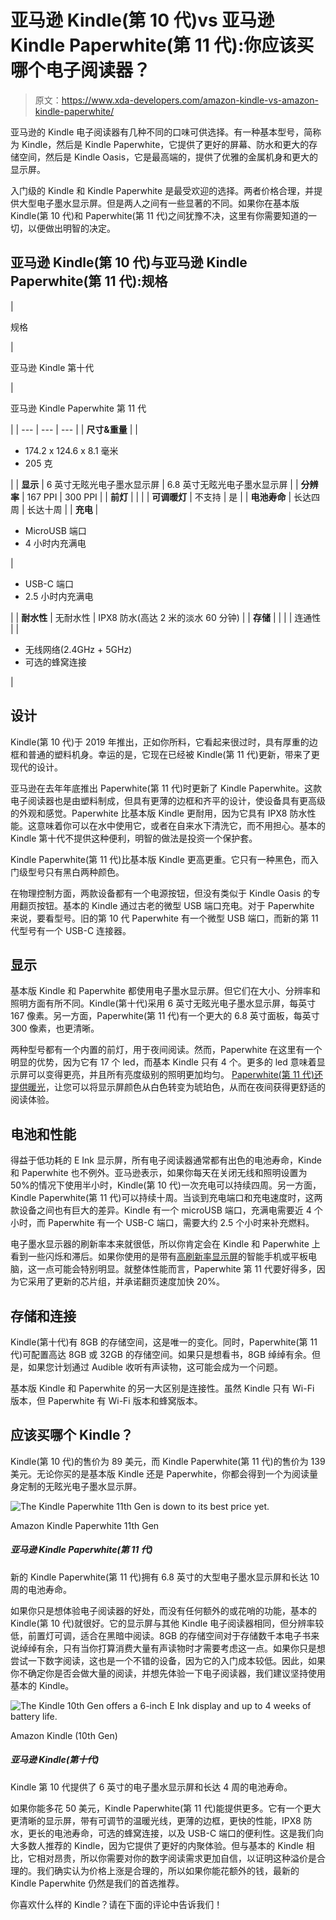 # 亚马逊 Kindle(第 10 代)vs 亚马逊 Kindle Paperwhite(第 11 代):你应该买哪个电子阅读器？

> 原文：<https://www.xda-developers.com/amazon-kindle-vs-amazon-kindle-paperwhite/>

亚马逊的 Kindle 电子阅读器有几种不同的口味可供选择。有一种基本型号，简称为 Kindle，然后是 Kindle Paperwhite，它提供了更好的屏幕、防水和更大的存储空间，然后是 Kindle Oasis，它是最高端的，提供了优雅的金属机身和更大的显示屏。

入门级的 Kindle 和 Kindle Paperwhite 是最受欢迎的选择。两者价格合理，并提供大型电子墨水显示屏。但是两人之间有一些显著的不同。如果你在基本版 Kindle(第 10 代)和 Paperwhite(第 11 代)之间犹豫不决，这里有你需要知道的一切，以便做出明智的决定。

## 亚马逊 Kindle(第 10 代)与亚马逊 Kindle Paperwhite(第 11 代):规格

| 

规格

 | 

亚马逊 Kindle 第十代

 | 

亚马逊 Kindle Paperwhite 第 11 代

 |
| --- | --- | --- |
| **尺寸&重量** |  | 

*   174.2 x 124.6 x 8.1 毫米
*   205 克

 |
| **显示** | 6 英寸无眩光电子墨水显示屏 | 6.8 英寸无眩光电子墨水显示屏 |
| **分辨率** | 167 PPI | 300 PPI |
| **前灯** |  |  |
| **可调暖灯** | 不支持 | 是 |
| **电池寿命** | 长达四周 | 长达十周 |
| **充电** | 

*   MicroUSB 端口
*   4 小时内充满电

 | 

*   USB-C 端口
*   2.5 小时内充满电

 |
| **耐水性** | 无耐水性 | IPX8 防水(高达 2 米的淡水 60 分钟) |
| **存储** |  |  |
| 连通性 |  | 

*   无线网络(2.4GHz + 5GHz)
*   可选的蜂窝连接

 |

## 设计

Kindle(第 10 代)于 2019 年推出，正如你所料，它看起来很过时，具有厚重的边框和普通的塑料机身。幸运的是，它现在已经被 Kindle(第 11 代)更新，带来了更现代的设计。

亚马逊在去年年底推出 Paperwhite(第 11 代)时更新了 Kindle Paperwhite。这款电子阅读器也是由塑料制成，但具有更薄的边框和齐平的设计，使设备具有更高级的外观和感觉。Paperwhite 比基本版 Kindle 更耐用，因为它具有 IPX8 防水性能。这意味着你可以在水中使用它，或者在自来水下清洗它，而不用担心。基本的 Kindle 第十代不提供这种便利，明智的做法是投资一个保护套。

Kindle Paperwhite(第 11 代)比基本版 Kindle 更高更重。它只有一种黑色，而入门级型号只有黑白两种颜色。

在物理控制方面，两款设备都有一个电源按钮，但没有类似于 Kindle Oasis 的专用翻页按钮。基本的 Kindle 通过古老的微型 USB 端口充电。对于 Paperwhite 来说，要看型号。旧的第 10 代 Paperwhite 有一个微型 USB 端口，而新的第 11 代型号有一个 USB-C 连接器。

## 显示

基本版 Kindle 和 Paperwhite 都使用电子墨水显示屏。但它们在大小、分辨率和照明方面有所不同。Kindle(第十代)采用 6 英寸无眩光电子墨水显示屏，每英寸 167 像素。另一方面，Paperwhite(第 11 代)有一个更大的 6.8 英寸面板，每英寸 300 像素，也更清晰。

两种型号都有一个内置的前灯，用于夜间阅读。然而，Paperwhite 在这里有一个明显的优势，因为它有 17 个 led，而基本 Kindle 只有 4 个。更多的 led 意味着显示屏可以变得更亮，并且所有亮度级别的照明更加均匀。 [Paperwhite(第 11 代)还提供暖光](https://www.xda-developers.com/how-to-enable-warm-light-amazon-kindle/)，让您可以将显示屏颜色从白色转变为琥珀色，从而在夜间获得更舒适的阅读体验。

## 电池和性能

得益于低功耗的 E Ink 显示屏，所有电子阅读器通常都有出色的电池寿命，Kinde 和 Paperwhite 也不例外。亚马逊表示，如果你每天在关闭无线和照明设置为 50%的情况下使用半小时，Kindle(第 10 代)一次充电可以持续四周。另一方面，Kindle Paperwhite(第 11 代)可以持续十周。当谈到充电端口和充电速度时，这两款设备之间也有巨大的差异。Kindle 有一个 microUSB 端口，充满电需要近 4 个小时，而 Paperwhite 有一个 USB-C 端口，需要大约 2.5 个小时来补充燃料。

电子墨水显示器的刷新率本来就很低，所以你肯定会在 Kindle 和 Paperwhite 上看到一些闪烁和滞后。如果你使用的是带有[高刷新率显示屏](https://www.xda-developers.com/smartphone-display-refresh-rates-explained/)的智能手机或平板电脑，这一点可能会特别明显。就整体性能而言，Paperwhite 第 11 代要好得多，因为它采用了更新的芯片组，并承诺翻页速度加快 20%。

## 存储和连接

Kindle(第十代)有 8GB 的存储空间，这是唯一的变化。同时，Paperwhite(第 11 代)可配置高达 8GB 或 32GB 的存储空间。如果只是想看书，8GB 绰绰有余。但是，如果您计划通过 Audible 收听有声读物，这可能会成为一个问题。

基本版 Kindle 和 Paperwhite 的另一大区别是连接性。虽然 Kindle 只有 Wi-Fi 版本，但 Paperwhite 有 Wi-Fi 版本和蜂窝版本。

## 应该买哪个 Kindle？

Kindle(第 10 代)的售价为 89 美元，而 Kindle Paperwhite(第 11 代)的售价为 139 美元。无论你买的是基本版 Kindle 还是 Paperwhite，你都会得到一个为阅读量身定制的无眩光电子墨水显示屏。

 <picture>![The Kindle Paperwhite 11th Gen is down to its best price yet.](img/ed3121acc98bc52671c41d9ad7b8ae48.png)</picture> 

Amazon Kindle Paperwhite 11th Gen

##### 亚马逊 Kindle Paperwhite(第 11 代)

新的 Kindle Paperwhite(第 11 代)拥有 6.8 英寸的大型电子墨水显示屏和长达 10 周的电池寿命。

如果你只是想体验电子阅读器的好处，而没有任何额外的或花哨的功能，基本的 Kindle(第 10 代)就很好。它的显示屏与其他 Kindle 电子阅读器相同，但分辨率较低，前置灯可调，适合在黑暗中阅读。8GB 的存储空间对于存储数千本电子书来说绰绰有余，只有当你打算消费大量有声读物时才需要考虑这一点。如果你只是想尝试一下数字阅读，这也是一个不错的设备，因为它的入门成本较低。因此，如果你不确定你是否会做大量的阅读，并想先体验一下电子阅读器，我们建议坚持使用基本的 Kindle。

 <picture>![The Kindle 10th Gen offers a 6-inch E Ink display and up to 4 weeks of battery life.](img/12d9c8659ea7c9799adb61ca6ef88f41.png)</picture> 

Amazon Kindle (10th Gen)

##### 亚马逊 Kindle(第十代)

Kindle 第 10 代提供了 6 英寸的电子墨水显示屏和长达 4 周的电池寿命。

如果你能多花 50 美元，Kindle Paperwhite(第 11 代)能提供更多。它有一个更大更清晰的显示屏，带有可调节的温暖光线，更薄的边框，更快的性能，IPX8 防水，更长的电池寿命，可选的蜂窝连接，以及 USB-C 端口的便利性。这是我们向大多数人推荐的 Kindle，因为它提供了更好的内聚体验。但与基本的 Kindle 相比，它相对昂贵，所以你需要对你的数字阅读需求更加自信，以证明这种溢价是合理的。我们确实认为价格上涨是合理的，所以如果你能花额外的钱，最新的 Kindle Paperwhite 仍然是我们的首选推荐。

你喜欢什么样的 Kindle？请在下面的评论中告诉我们！
